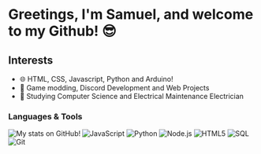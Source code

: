 # Greetings, I'm Samuel, and welcome to my Github! 😎

## Interests
- 🌐 HTML, CSS, Javascript, Python and Arduino! 
- 🔎 Game modding, Discord Development and Web Projects
- 🧪 Studying Computer Science and Electrical Maintenance Electrician   

### Languages & Tools

<img align="left" alt="My stats on GitHub!" src="https://github-readme-stats.vercel.app/api?username=Samuto1947&count_private=true&theme=tokyonight" />


![JavaScript](https://img.shields.io/badge/JavaScript-F7DF1E?style=for-the-badge&logo=javascript&logoColor=black)
![Python](https://img.shields.io/badge/Python-14354C?style=for-the-badge&logo=python&logoColor=white)
![Node.js](https://img.shields.io/badge/Node.js-43853D?style=for-the-badge&logo=node.js&logoColor=white)
![HTML5](https://img.shields.io/badge/HTML5-E34F26?style=for-the-badge&logo=html5&logoColor=white)
![SQL](https://img.shields.io/badge/MySQL-00000F?style=for-the-badge&logo=mysql&logoColor=white)
![Git](https://img.shields.io/badge/GIT-E44C30?style=for-the-badge&logo=git&logoColor=white)

